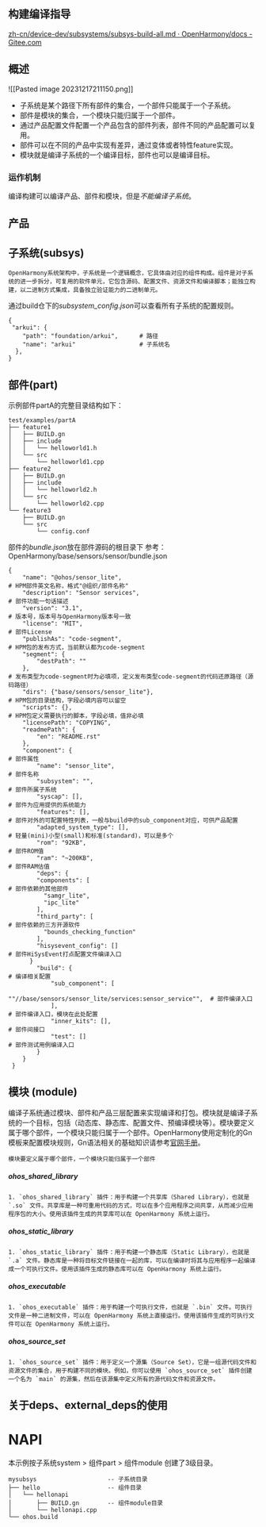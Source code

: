 ## 构建编译指导
[zh-cn/device-dev/subsystems/subsys-build-all.md · OpenHarmony/docs - Gitee.com](https://gitee.com/openharmony/docs/blob/master/zh-cn/device-dev/subsystems/subsys-build-all.md#/openharmony/docs/blob/master/zh-cn/device-dev/subsystems/subsys-build-component.md#%E9%83%A8%E4%BB%B6%E9%85%8D%E7%BD%AE%E8%A7%84%E5%88%99)
## 概述
![[Pasted image 20231217211150.png]]
- 子系统是某个路径下所有部件的集合，一个部件只能属于一个子系统。
- 部件是模块的集合，一个模块只能归属于一个部件。
- 通过产品配置文件配置一个产品包含的部件列表，部件不同的产品配置可以复用。
- 部件可以在不同的产品中实现有差异，通过变体或者特性feature实现。
- 模块就是编译子系统的一个编译目标，部件也可以是编译目标。
###   运作机制
编译构建可以编译产品、部件和模块，但是*不能编译子系统*。
## 产品
## 子系统(subsys)
	OpenHarmony系统架构中，子系统是一个逻辑概念，它具体由对应的组件构成。组件是对子系统的进一步拆分，可复用的软件单元，它包含源码、配置文件、资源文件和编译脚本；能独立构建，以二进制方式集成，具备独立验证能力的二进制单元。
通过build仓下的*subsystem_config.json*可以查看所有子系统的配置规则。
```
{
 "arkui": {
    "path": "foundation/arkui",      # 路径
    "name": "arkui"                  # 子系统名
  },
}
```
## 部件(part)
示例部件partA的完整目录结构如下：
```
test/examples/partA
├── feature1
│   ├── BUILD.gn
│   ├── include
│   │   └── helloworld1.h
│   └── src
│       └── helloworld1.cpp
├── feature2
│   ├── BUILD.gn
│   ├── include
│   │   └── helloworld2.h
│   └── src
│       └── helloworld2.cpp
└── feature3
    ├── BUILD.gn
    └── src
        └── config.conf
```
部件的*bundle.json*放在部件源码的根目录下
参考：OpenHarmony/base/sensors/sensor/bundle.json
```
{
    "name": "@ohos/sensor_lite",		                                 # HPM部件英文名称，格式"@组织/部件名称"
    "description": "Sensor services",		                             # 部件功能一句话描述	
    "version": "3.1",			                                         # 版本号，版本号与OpenHarmony版本号一致
    "license": "MIT",			                                         # 部件License
    "publishAs": "code-segment",		                                 # HPM包的发布方式，当前默认都为code-segment
    "segment": {										
        "destPath": ""			
    },					                                                 # 发布类型为code-segment时为必填项，定义发布类型code-segment的代码还原路径（源码路径）			
    "dirs": {"base/sensors/sensor_lite"},	                             # HPM包的目录结构，字段必填内容可以留空
    "scripts": {},			                                             # HPM包定义需要执行的脚本，字段必填，值非必填
    "licensePath": "COPYING",			
    "readmePath": {
        "en": "README.rst"
    },
    "component": {			                                             # 部件属性
        "name": "sensor_lite",			                                 # 部件名称		
        "subsystem": "",		                                         # 部件所属子系统
        "syscap": [],				                                     # 部件为应用提供的系统能力
        "features": [],                                                  # 部件对外的可配置特性列表，一般与build中的sub_component对应，可供产品配置
        "adapted_system_type": [],		                                 # 轻量(mini)小型(small)和标准(standard)，可以是多个
        "rom": "92KB",                                                   # 部件ROM值
        "ram": "~200KB",                                                 # 部件RAM估值       
        "deps": {                      
        "components": [                                                  # 部件依赖的其他部件
          "samgr_lite",
          "ipc_lite"
        ],
        "third_party": [                                                 # 部件依赖的三方开源软件
          "bounds_checking_function"
        ],
        "hisysevent_config": []                                          # 部件HiSysEvent打点配置文件编译入口
      }         
        "build": {				                                         # 编译相关配置
            "sub_component": [
                ""//base/sensors/sensor_lite/services:sensor_service"",  # 部件编译入口
            ],			                                                 # 部件编译入口，模块在此处配置
            "inner_kits": [],						                     # 部件间接口
            "test": []							                         # 部件测试用例编译入口
        }
    }
 }
```

## 模块 (module)
编译子系统通过模块、部件和产品三层配置来实现编译和打包。模块就是编译子系统的一个目标，包括（动态库、静态库、配置文件、预编译模块等）。模块要定义属于哪个部件，一个模块只能归属于一个部件。OpenHarmony使用定制化的Gn模板来配置模块规则，Gn语法相关的基础知识请参考[官网手册](https://gitee.com/link?target=https%3A%2F%2Fgn.googlesource.com%2Fgn%2F%2B%2Fmain%2Fdocs%2Freference.md)。

	模块要定义属于哪个部件，一个模块只能归属于一个部件
##### ohos_shared_library
	1. `ohos_shared_library` 插件：用于构建一个共享库（Shared Library），也就是 `.so` 文件。共享库是一种可重用代码的方式，可以在多个应用程序之间共享，从而减少应用程序包的大小。使用该插件生成的共享库可以在 OpenHarmony 系统上运行。
##### ohos_static_library
	1. `ohos_static_library` 插件：用于构建一个静态库（Static Library），也就是 `.a` 文件。静态库是一种将目标文件链接在一起的库，可以在编译时将其与应用程序一起编译成一个可执行文件。使用该插件生成的静态库可以在 OpenHarmony 系统上运行。
##### ohos_executable
	1. `ohos_executable` 插件：用于构建一个可执行文件，也就是 `.bin` 文件。可执行文件是一种二进制文件，可以在 OpenHarmony 系统上直接运行。使用该插件生成的可执行文件可以在 OpenHarmony 系统上运行。
##### ohos_source_set
	1. `ohos_source_set` 插件：用于定义一个源集（Source Set），它是一组源代码文件和资源文件的集合，用于构建不同的模块。例如，你可以使用 `ohos_source_set` 插件创建一个名为 `main` 的源集，然后在该源集中定义所有的源代码文件和资源文件。
		
## 关于deps、external_deps的使用

# NAPI
本示例按子系统system > 组件part > 组件module 创建了3级目录。

```
mysubsys                    -- 子系统目录
├── hello                   -- 组件目录
│   └── hellonapi           
│       ├── BUILD.gn        -- 组件module目录 
│       └── hellonapi.cpp   
└── ohos.build
```

